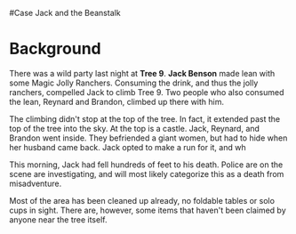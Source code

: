 #Case Jack and the Beanstalk
# Background
There was a wild party last night at **Tree 9**. **Jack Benson** made lean with some Magic Jolly Ranchers. Consuming the drink, and thus the jolly ranchers, compelled Jack to climb Tree 9. Two people who also consumed the lean, Reynard and Brandon, climbed up there with him.

The climbing didn't stop at the top of the tree. In fact, it extended past the top of the tree into the sky. At the top is a castle. Jack, Reynard, and Brandon went inside. They befriended a giant women, but had to hide when her husband came back. Jack opted to make a run for it, and wh

This morning, Jack had fell hundreds of feet to his death. Police are on the scene are investigating, and will most likely categorize this as a death from misadventure.

Most of the area has been cleaned up already, no foldable tables or solo cups in sight. There are, however, some items that haven't been claimed by anyone near the tree itself.